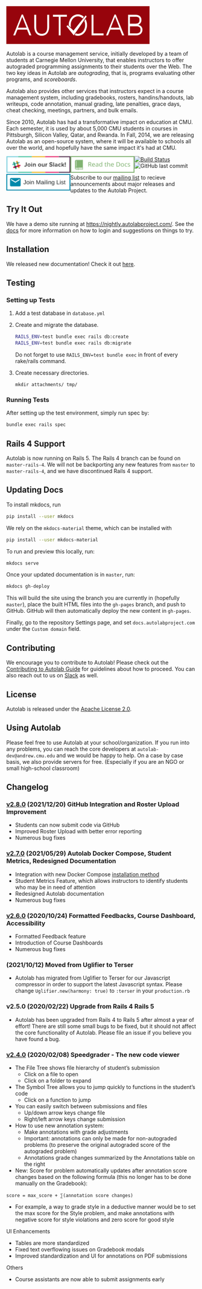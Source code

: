 <a href="http://autolabproject.com">
  <img src="public/images/autolab_banner.svg" width="380px" height="100px">
</a>

Autolab is a course management service, initially developed by a team of students at Carnegie Mellon University, that enables instructors to offer autograded programming assignments to their students over the Web. The two key ideas in Autolab are *autograding*, that is, programs evaluating other programs, and *scoreboards*.

Autolab also provides other services that instructors expect in a course management system, including gradebooks, rosters, handins/handouts, lab writeups, code annotation, manual grading, late penalties, grace days, cheat checking, meetings, partners, and bulk emails.

Since 2010, Autolab has had a transformative impact on education at CMU. Each semester, it is used by about 5,000 CMU students in courses in Pittsburgh, Silicon Valley, Qatar, and Rwanda. In Fall, 2014, we are releasing Autolab as an open-source system, where it will be available to schools all over the world, and hopefully have the same impact it's had at CMU.


<p>
<a href="https://autolab-slack.herokuapp.com" style="float:left">
  <img src="public/images/join_slack.svg" width="170px" height="44px">
</a>

<a href="https://docs.autolabproject.com/" style="float:left">
  <img src="public/images/read_the_docs.svg" width="170px" height="44px">
</a>

<a href="https://groups.google.com/g/autolabproject" style="float:left">
 <img src="public/images/mailing_list.svg" width="170px" height="44px">
</a>

</p>

[![Build Status](https://travis-ci.org/autolab/Autolab.svg)](https://travis-ci.org/autolab/Autolab)
![GitHub last commit](https://img.shields.io/github/last-commit/autolab/Autolab)

Subscribe to our [mailing list](https://groups.google.com/g/autolabproject) to recieve announcements about major releases and updates to the Autolab Project.

## Try It Out
We have a demo site running at https://nightly.autolabproject.com/. See the [docs](https://docs.autolabproject.com/#demonstration-site) for more information on how to login and suggestions on things to try.


## Installation

We released new documentation! Check it out [here](https://docs.autolabproject.com).

## Testing

### Setting up Tests

1. Add a test database in `database.yml`

2. Create and migrate the database.
	```sh
	RAILS_ENV=test bundle exec rails db:create
	RAILS_ENV=test bundle exec rails db:migrate
	```
   Do not forget to use `RAILS_ENV=test bundle exec` in front of every rake/rails command.

3. Create necessary directories.

	```
	mkdir attachments/ tmp/
	```

### Running Tests

After setting up the test environment, simply run spec by:

```sh
bundle exec rails spec
```

## Rails 4 Support
Autolab is now running on Rails 5. The Rails 4 branch can be found on `master-rails-4`. 
We will not be backporting any new features from `master` to `master-rails-4`, and we have discontinued Rails 4 support.

## Updating Docs
To install mkdocs, run
```bash
pip install --user mkdocs
```

We rely on the `mkdocs-material` theme, which can be installed with
```bash
pip install --user mkdocs-material
```

To run and preview this locally, run:

```bash
mkdocs serve
```

Once your updated documentation is in `master`, run:

```bash
mkdocs gh-deploy
```

This will build the site using the branch you are currently in (hopefully `master`), place the built HTML files into the `gh-pages` branch, and push to GitHub. GitHub will then automatically deploy the new content in `gh-pages`.

Finally, go to the repository Settings page, and set `docs.autolabproject.com` under the `Custom domain` field.

## Contributing

We encourage you to contribute to Autolab! Please check out the
[Contributing to Autolab Guide](https://github.com/autolab/Autolab/blob/master/CONTRIBUTING.md) for guidelines about how to proceed. You can also reach out to us on [Slack](https://autolab-slack.herokuapp.com) as well.

## License

Autolab is released under the [Apache License 2.0](http://opensource.org/licenses/Apache-2.0).

## Using Autolab

Please feel free to use Autolab at your school/organization. If you run into any problems, you can reach the core developers at `autolab-dev@andrew.cmu.edu` and we would be happy to help. On a case by case basis, we also provide servers for free. (Especially if you are an NGO or small high-school classroom)


## Changelog
### [v2.8.0](https://github.com/autolab/Autolab/releases/tag/v2.8.0) (2021/12/20) GitHub Integration and Roster Upload Improvement
- Students can now submit code via GitHub
- Improved Roster Upload with better error reporting
- Numerous bug fixes

### [v2.7.0](https://github.com/autolab/Autolab/releases/tag/v2.7.0) (2021/05/29) Autolab Docker Compose, Student Metrics, Redesigned Documentation
- Integration with new Docker Compose [installation method](https://github.com/autolab/docker)
- Student Metrics Feature, which allows instructors to identify students who may be in need of attention
- Redesigned Autolab documentation
- Numerous bug fixes

### [v2.6.0](https://github.com/autolab/Autolab/releases/tag/v2.6.0) (2020/10/24) Formatted Feedbacks, Course Dashboard, Accessibility
- Formatted Feedback feature
- Introduction of Course Dashboards
- Numerous bug fixes

### (2021/10/12) Moved from Uglifier to Terser
- Autolab has migrated from Uglifier to Terser for our Javascript compressor in order to support the latest Javascript syntax. Please change `Uglifier.new(harmony: true)` to `:terser` in your `production.rb`

### v2.5.0 (2020/02/22) Upgrade from Rails 4 Rails 5
- Autolab has been upgraded from Rails 4 to Rails 5 after almost a year of effort! There are still some small
bugs to be fixed, but it should not affect the core functionality of Autolab. Please file an issue if you believe
you have found a bug.


### [v2.4.0](https://github.com/autolab/Autolab/releases/tag/v2.4.0) (2020/02/08) Speedgrader - The new code viewer 
- The File Tree shows file hierarchy of student’s submission 
  - Click on a file to open 
  - Click on a folder to expand 
- The Symbol Tree allows you to jump quickly to functions in the student’s code 
  - Click on a function to jump 
- You can easily switch between submissions and files 
  - Up/down arrow keys change file 
  - Right/left arrow keys change submission 
- How to use new annotation system: 
  - Make annotations with grade adjustments 
  - Important: annotations can only be made for non-autograded problems (to preserve the original autograded score of the autograded problem) 
  - Annotations grade changes summarized by the Annotations table on the right 
- New: Score for problem automatically updates after annotation score changes based on the following formula (this no longer has to be done manually on the Gradebook): 

 `score = max_score + ∑(annotation score changes) `
- For example, a way to grade style in a deductive manner would be to set the max score for the Style problem, and make annotations with negative score for style violations and zero score for good style 

UI Enhancements 
- Tables are more standardized 
- Fixed text overflowing issues on Gradebook modals 
- Improved standardization and UI for annotations on PDF submissions 

Others 
- Course assistants are now able to submit assignments early 
